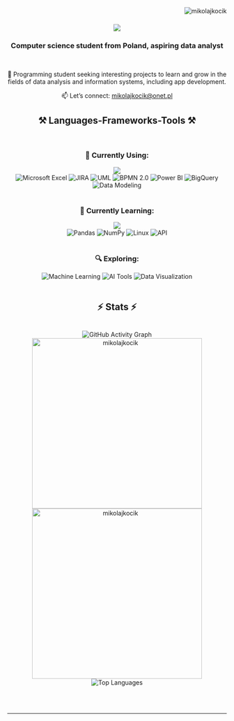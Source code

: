 <img align="right" src="https://komarev.com/ghpvc/?username=mikolajkocik&label=Profile%20views&color=0e75b6&style=flat" alt="mikolajkocik" />

<h1 align="center">
    <img src="https://readme-typing-svg.herokuapp.com/?font=Righteous&size=35&center=true&vCenter=true&width=600&height=100&duration=4000&lines=Welcome+to+my+profile!+👋;Data+Analyst+%26+Tech+Enthusiast;Turning+Data+into+Stories!;" />
</h1>

<h3 align="center">Computer science student from Poland, aspiring data analyst</h3>

<br/>

<div align="center">
  
🌟 Programming student seeking interesting projects to learn and grow in the fields of data analysis and information systems, including app development.


📫 Let’s connect: mikolajkocik@onet.pl

 </div>
 
<h2 align="center">⚒️ Languages-Frameworks-Tools ⚒️</h2>
<br/>

<!-- Current Skills Section -->
<h3 align="center">💼 Currently Using:</h3>
<div align="center">
    <img src="https://skillicons.dev/icons?i=postgres,python,ai,git,gcp,cs,dotnet,vscode,visualstudio,gitlab" /><br>
    <img src="https://img.shields.io/badge/-Microsoft_Excel-217346?style=for-the-badge&logo=microsoft-excel&logoColor=white" alt="Microsoft Excel" />
    <img src="https://img.shields.io/badge/-JIRA-0052CC?style=for-the-badge&logo=jira&logoColor=white" alt="JIRA" />
    <img src="https://img.shields.io/badge/-UML-007396?style=for-the-badge&logoColor=white" alt="UML" />
    <img src="https://img.shields.io/badge/-BPMN_2.0-FF6F00?style=for-the-badge&logoColor=white" alt="BPMN 2.0" />
    <img src="https://img.shields.io/badge/-PowerBI-F2C811?style=for-the-badge&logo=powerbi&logoColor=black" alt="Power BI" />
    <img src="https://img.shields.io/badge/-Google_BigQuery-4285F4?style=for-the-badge&logo=google-cloud&logoColor=white" alt="BigQuery" />
    <img src="https://img.shields.io/badge/-Data_Modeling-4CAF50?style=for-the-badge&logoColor=white" alt="Data Modeling" />
</div>

<br/>

<!-- Learning Section -->
<h3 align="center">📘 Currently Learning:</h3>
<div align="center">
    <img src="https://skillicons.dev/icons?i=postman,bash" /><br>
    <img src="https://img.shields.io/badge/-Pandas-150458?style=for-the-badge&logo=pandas&logoColor=white" alt="Pandas" />
    <img src="https://img.shields.io/badge/-NumPy-013243?style=for-the-badge&logo=numpy&logoColor=white" alt="NumPy" />
    <img src="https://img.shields.io/badge/-Linux-FCC624?style=for-the-badge&logo=linux&logoColor=black" alt="Linux" />
    <img src="https://img.shields.io/badge/-API-005571?style=for-the-badge&logo=api&logoColor=white" alt="API" />
</div>


<br/>

<!-- Exploring Section -->
<h3 align="center">🔍 Exploring:</h3>
<div align="center">
    <img src="https://img.shields.io/badge/-Machine_Learning-007396?style=for-the-badge&logo=python&logoColor=white" alt="Machine Learning" />
    <img src="https://img.shields.io/badge/-AI_Tools-FF6F00?style=for-the-badge&logoColor=white" alt="AI Tools" />
    <img src="https://img.shields.io/badge/-Data_Visualization-2C9F45?style=for-the-badge&logoColor=white" alt="Data Visualization" />
</div>


<br/>


<h2 align="center">⚡ Stats ⚡</h2>
<br>
<div align=center>
  <img src="https://github-readme-activity-graph.vercel.app/graph?username=mikolajkocik&theme=react-dark&bg_color=20232a&hide_border=true" alt="GitHub Activity Graph" />
   <img width="390" src="https://github-readme-stats.vercel.app/api?username=mikolajkocik&show_icons=true&locale=en&theme=dracula&hide_border=true" alt="mikolajkocik"/>
  <img width="390" src="https://github-readme-streak-stats.herokuapp.com/?user=mikolajkocik&theme=dracula&hide_border=true" alt="mikolajkocik" />
  <br/>
  <img src="https://github-readme-stats.vercel.app/api/top-langs/?username=mikolajkocik&layout=compact&langs_count=10&theme=dracula&hide_border=true" alt="Top Languages" /> 
</div>



<br/><br/>

<hr/>

<br/>

<br/>
